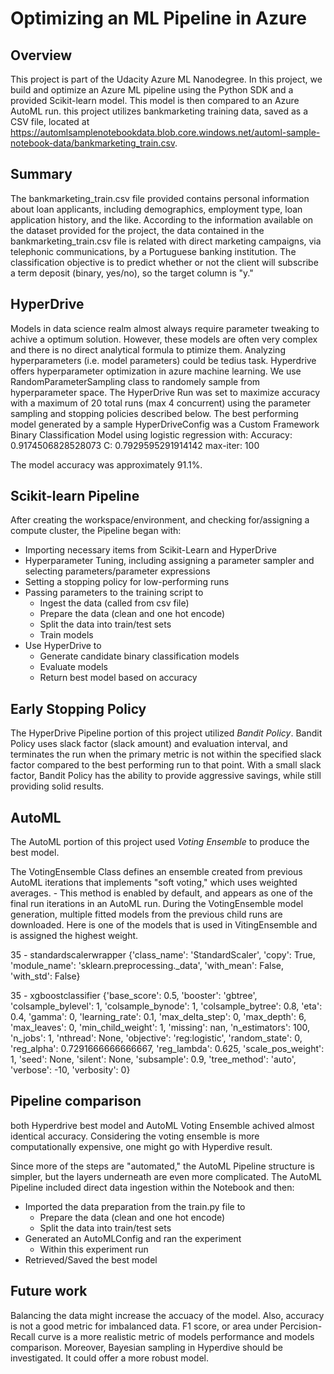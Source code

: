 # Optimizing an ML Pipeline in Azure

## Overview
This project is part of the Udacity Azure ML Nanodegree.
In this project, we build and optimize an Azure ML pipeline using the Python SDK and a provided Scikit-learn model.
This model is then compared to an Azure AutoML run. this project utilizes bankmarketing training data, saved as a CSV file, located at https://automlsamplenotebookdata.blob.core.windows.net/automl-sample-notebook-data/bankmarketing_train.csv.

## Summary
The bankmarketing_train.csv file provided contains personal information about loan applicants, including demographics, employment type, loan application history, and the like. According to the information available on the dataset provided for the project, the data contained in the bankmarketing_train.csv file is related with direct marketing campaigns, via telephonic communications, by a Portuguese banking institution. The classification objective is to predict whether or not the client will subscribe a term deposit (binary, yes/no), so the target column is "y." 

## HyperDrive
Models in data science realm almost always require parameter tweaking to achive a optimum solution. However, these models are often very complex and there is no direct analytical formula to ptimize them. Analyzing hyperparameters (i.e. model parameters) could be tedius task. Hyperdrive offers hyperparameter optimization in azure machine learning. 
We use RandomParameterSampling class to randomely sample from hyperparameter space. The HyperDrive Run was set to maximize accuracy with a maximum of 20 total runs (max 4 concurrent) using the parameter sampling and stopping policies described below. 
The best performing model generated by a sample HyperDriveConfig was a Custom Framework Binary Classification Model using logistic regression with:
Accuracy: 0.9174506828528073
C: 0.7929595291914142
max-iter: 100

The model accuracy was approximately 91.1%.
## Scikit-learn Pipeline
After creating the workspace/environment, and checking for/assigning a compute cluster, the Pipeline began with:
* Importing necessary items from Scikit-Learn and HyperDrive
* Hyperparameter Tuning, including assigning a parameter sampler and selecting parameters/parameter expressions
* Setting a stopping policy for low-performing runs
* Passing parameters to the training script to 
  - Ingest the data (called from csv file)
  - Prepare the data (clean and one hot encode)
  - Split the data into train/test sets
  - Train models
* Use HyperDrive to
  - Generate candidate binary classification models
  - Evaluate models 
  - Return best model based on accuracy

## Early Stopping Policy
The HyperDrive Pipeline portion of this project utilized *Bandit Policy*.
Bandit Policy uses slack factor (slack amount) and evaluation interval, and terminates the run when the primary metric is not within the specified slack factor compared to the best performing run to that point. With a small slack factor, Bandit Policy has the ability to provide aggressive savings, while still providing solid results. 

## AutoML
The AutoML portion of this project used *Voting Ensemble* to produce the best model.

The VotingEnsemble Class defines an ensemble created from previous AutoML iterations that implements "soft voting," which uses weighted averages. - This method is enabled by default, and appears as one of the final run iterations in an AutoML run. During the VotingEnsemble model generation, multiple fitted models from the previous child runs are downloaded. 
Here is one of the models that is used in VitingEnsemble and is assigned the highest weight. 

35 - standardscalerwrapper
{'class_name': 'StandardScaler',
 'copy': True,
 'module_name': 'sklearn.preprocessing._data',
 'with_mean': False,
 'with_std': False}

35 - xgboostclassifier
{'base_score': 0.5,
 'booster': 'gbtree',
 'colsample_bylevel': 1,
 'colsample_bynode': 1,
 'colsample_bytree': 0.8,
 'eta': 0.4,
 'gamma': 0,
 'learning_rate': 0.1,
 'max_delta_step': 0,
 'max_depth': 6,
 'max_leaves': 0,
 'min_child_weight': 1,
 'missing': nan,
 'n_estimators': 100,
 'n_jobs': 1,
 'nthread': None,
 'objective': 'reg:logistic',
 'random_state': 0,
 'reg_alpha': 0.7291666666666667,
 'reg_lambda': 0.625,
 'scale_pos_weight': 1,
 'seed': None,
 'silent': None,
 'subsample': 0.9,
 'tree_method': 'auto',
 'verbose': -10,
 'verbosity': 0}
 
## Pipeline comparison
both Hyperdrive best model and AutoML Voting Ensemble achived almost identical accuracy. Considering the voting ensemble is more computationally expensive, one might go with Hyperdive result.

Since more of the steps are "automated," the AutoML Pipeline structure is simpler, but the layers underneath are even more complicated.
The AutoML Pipeline included direct data ingestion within the Notebook and then:
* Imported the data preparation from the train.py file to
  - Prepare the data (clean and one hot encode)
  - Split the data into train/test sets
* Generated an AutoMLConfig and ran the experiment
  - Within this experiment run 
* Retrieved/Saved the best model 

## Future work
Balancing the data might increase the accuacy of the model. Also, accuracy is not a good metric for imbalanced data. F1 score, or area under Percision-Recall curve is a more realistic metric of models performance and models comparison. Moreover, Bayesian sampling in Hyperdive should be investigated. It could offer a more robust model. 

